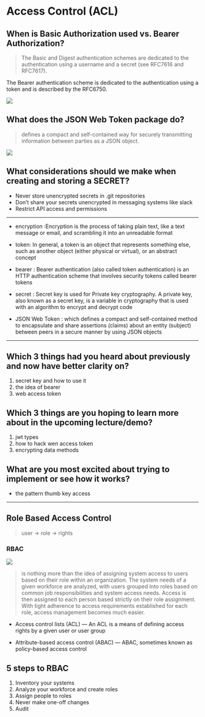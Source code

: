 #  Access Control (ACL) 


## When is Basic Authorization used vs. Bearer Authorization?

> The Basic and Digest authentication schemes are dedicated to the authentication using a username and a secret (see RFC7616 and RFC7617).

The Bearer authentication scheme is dedicated to the authentication using a token and is described by the RFC6750.

![](https://www.okta.com/sites/default/files/styles/1640w_scaled/public/media/image/2020-10/Authentication_vs_Authorization.png?itok=uBFRCfww) 

## What does the JSON Web Token package do?

>  defines a compact and self-contained way for securely transmitting information between parties as a JSON object. 


![](https://miro.medium.com/max/630/0*d3B1kfFX_8arebDR.)

## What considerations should we make when creating and storing a SECRET?


- Never store unencrypted secrets in .git repositories
- Don’t share your secrets unencrypted in messaging systems like slack
- Restrict API access and permissions


<hr>

- encryption :Encryption is the process of taking plain text, like a text message or email, and scrambling it into an unreadable format

- token: In general, a token is an object that represents something else, such as another object (either physical or virtual), or an abstract concept

- bearer : Bearer authentication (also called token authentication) is an HTTP authentication scheme that involves security tokens called bearer tokens

- secret : 
Secret key is used for Private key cryptography. A private key, also known as a secret key, is a variable in cryptography that is used with an algorithm to encrypt and decrypt code

- JSON Web Token : which defines a compact and self-contained method to encapsulate and share assertions (claims) about an entity (subject) between peers in a secure manner by using JSON objects

<hr>

## Which 3 things had you heard about previously and now have better clarity on?

1. secret key and how to use it 
2. the idea of bearer
3. web access token

## Which 3 things are you hoping to learn more about in the upcoming lecture/demo?

1. jwt types 
2. how to hack wen access token 
3. encrypting data methods

## What are you most excited about trying to implement or see how it works?

- the pattern thumb key access 


<hr>

## Role Based Access Control

> user -> role -> rights

### RBAC

![](https://lh4.ggpht.com/_0hUssIlWt_o/Syl2TpMYHRI/AAAAAAAAAAU/X872p5_OlsY/s1600/Role%20Based%20Access%20Control%20In%20Action.png)

>  is nothing more than the idea of assigning system access to users based on their role within an organization. The system needs of a given workforce are analyzed, with users grouped into roles based on common job responsibilities and system access needs. Access is then assigned to each person based strictly on their role assignment. With tight adherence to access requirements established for each role, access management becomes much easier.

- Access control lists (ACL) — An ACL is a means of defining access rights by a given user or user group

- Attribute-based access control (ABAC) — ABAC, sometimes known as policy-based access control


## 5 steps to RBAC

1. Inventory your systems
2. Analyze your workforce and create roles
3. Assign people to roles
4. Never make one-off changes
5. Audit


